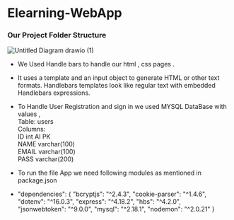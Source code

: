 # Elearning-WebApp

### Our Project Folder Structure


![Untitled Diagram drawio (1)](https://user-images.githubusercontent.com/73175071/226164635-15eeeb88-e838-4798-bb8c-cf833f024aed.png)


- We Used Handle bars to handle our html , css pages .
- It uses a template and an input object to generate HTML or other text formats. Handlebars templates look like regular text with embedded Handlebars expressions.
- To Handle User Registration and sign in we used MYSQL DataBase with values , <br>
Table: users<br>
Columns:<br>
ID int AI PK <br>
NAME varchar(100) <br>
EMAIL varchar(100) <br>
PASS varchar(200)<br>

- To run the file App we need following modules as mentioned in package.json
- "dependencies": {
    "bcryptjs": "^2.4.3",
    "cookie-parser": "^1.4.6",
    "dotenv": "^16.0.3",
    "express": "^4.18.2",
    "hbs": "^4.2.0",
    "jsonwebtoken": "^9.0.0",
    "mysql": "^2.18.1",
    "nodemon": "^2.0.21"
  }
